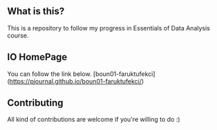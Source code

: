 ## What is this?

This is a repository to follow my progress in Essentials of Data Analysis course.

## IO HomePage

You can follow the link below.
[boun01-faruktufekci]
(https://pjournal.github.io/boun01-faruktufekci/)

## Contributing

All kind of contributions are welcome if you're willing to do :)